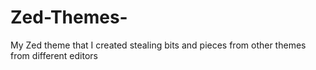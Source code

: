 # Zed-Themes-
My Zed theme that I created stealing bits and pieces from other themes from different editors
